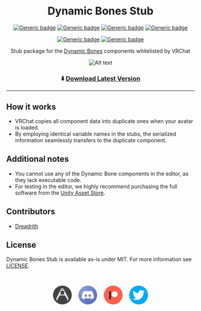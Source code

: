 <div align="center">

# Dynamic Bones Stub

[![Generic badge](https://img.shields.io/github/downloads/VRLabs/Dynamic-Bones-Stub/total?label=Downloads)](https://github.com/VRLabs/Dynamic-Bones-Stub/releases/latest)
[![Generic badge](https://img.shields.io/badge/License-MIT-informational.svg)](https://github.com/VRLabs/Dynamic-Bones-Stub/blob/main/LICENSE)
[![Generic badge](https://img.shields.io/badge/Unity-2019.4.31f1-lightblue.svg)](https://unity3d.com/unity/whats-new/2019.4.31)
[![Generic badge](https://img.shields.io/badge/SDK-AvatarSDK3-lightblue.svg)](https://vrchat.com/home/download)

[![Generic badge](https://img.shields.io/discord/706913824607043605?color=%237289da&label=DISCORD&logo=Discord&style=for-the-badge)](https://discord.vrlabs.dev/)
[![Generic badge](https://img.shields.io/endpoint.svg?url=https%3A%2F%2Fshieldsio-patreon.vercel.app%2Fapi%3Fusername%3Dvrlabs%26type%3Dpatrons&style=for-the-badge)](https://patreon.vrlabs.dev/)

Stub package for the [Dynamic Bones](https://assetstore.unity.com/packages/tools/animation/dynamic-bone-16743) components whitelisted by VRChat

![Alt text]()

### ⬇️ [Download Latest Version](https://github.com/VRLabs/Dynamic-Bones-Stub/releases/latest)

<!-- 
### 📦 [Add to VRChat Creator Companion]() -->

</div>

---

## How it works

* VRChat copies all component data into duplicate ones when your avatar is loaded.
* By employing identical variable names in the stubs, the serialized information seamlessly transfers to the duplicate component.

## Additional notes

* You cannot use any of the Dynamic Bone components in the editor, as they lack executable code.
* For testing in the editor, we highly recommend purchasing the full software from the [Unity Asset Store](https://assetstore.unity.com/packages/tools/animation/dynamic-bone-16743).

## Contributors

* [Dreadrith](https://github.com/Dreadrith)

## License

Dynamic Bones Stub is available as-is under MIT. For more information see [LICENSE](https://github.com/VRLabs/Dynamic-Bones-Stub/blob/main/LICENSE).

​

<div align="center">

[<img src="https://github.com/VRLabs/Resources/raw/main/Icons/VRLabs.png" width="50" height="50">](https://vrlabs.dev "VRLabs")
<img src="https://github.com/VRLabs/Resources/raw/main/Icons/Empty.png" width="10">
[<img src="https://github.com/VRLabs/Resources/raw/main/Icons/Discord.png" width="50" height="50">](https://discord.vrlabs.dev/ "VRLabs")
<img src="https://github.com/VRLabs/Resources/raw/main/Icons/Empty.png" width="10">
[<img src="https://github.com/VRLabs/Resources/raw/main/Icons/Patreon.png" width="50" height="50">](https://patreon.vrlabs.dev/ "VRLabs")
<img src="https://github.com/VRLabs/Resources/raw/main/Icons/Empty.png" width="10">
[<img src="https://github.com/VRLabs/Resources/raw/main/Icons/Twitter.png" width="50" height="50">](https://twitter.com/vrlabsdev "VRLabs")

</div>

